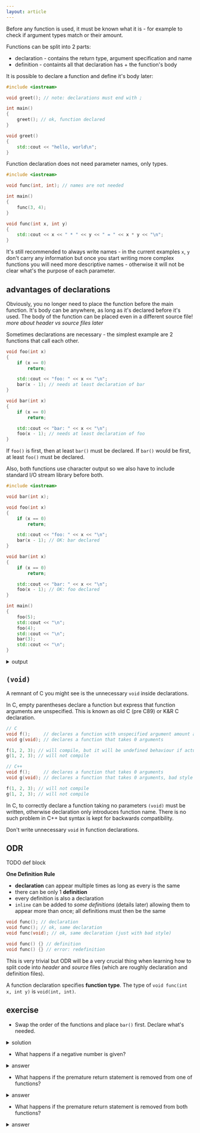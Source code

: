 ```yaml
---
layout: article
---
```


Before any function is used, it must be known what it is - for example to check if argument types match or their amount.

Functions can be split into 2 parts:

- declaration - contains the return type, argument specification and name
- definition - containts all that declaration has + the function's body

It is possible to declare a function and define it's body later:

```c++
#include <iostream>

void greet(); // note: declarations must end with ;

int main()
{
    greet(); // ok, function declared
}

void greet()
{
    std::cout << "hello, world\n";
}
```

Function declaration does not need parameter names, only types.

```c++
#include <iostream>

void func(int, int); // names are not needed

int main()
{
    func(3, 4);
}

void func(int x, int y)
{
    std::cout << x << " * " << y << " = " << x * y << "\n";
}
```

It's still recommended to always write names - in the current examples `x`, `y` don't carry any information but once you start writing more complex functions you will need more descriptive names - otherwise it will not be clear what's the purpose of each parameter.

## advantages of declarations

Obviously, you no longer need to place the function before the main function. It's body can be anywhere, as long as it's declared before it's used. The body of the function can be placed even in a different source file! *more about header vs source files later*

Sometimes declarations are necessary - the simplest example are 2 functions that call each other.

```c++
void foo(int x)
{
    if (x == 0)
        return;

    std::cout << "foo: " << x << "\n";
    bar(x - 1); // needs at least declaration of bar
}

void bar(int x)
{
    if (x == 0)
        return;

    std::cout << "bar: " << x << "\n";
    foo(x - 1); // needs at least declaration of foo
}
```

If `foo()` is first, then at least `bar()` must be declared. If `bar()` would be first, at least `foo()` must be declared.

Also, both functions use character output so we also have to include standard I/O stream library before both.

```c++
#include <iostream>

void bar(int x);

void foo(int x)
{
    if (x == 0)
        return;

    std::cout << "foo: " << x << "\n";
    bar(x - 1); // OK: bar declared
}

void bar(int x)
{
    if (x == 0)
        return;

    std::cout << "bar: " << x << "\n";
    foo(x - 1); // OK: foo declared
}

int main()
{
    foo(5);
    std::cout << "\n";
    foo(4);
    std::cout << "\n";
    bar(3);
    std::cout << "\n";
}
```

<details>
<summary>output</summary>
<p>

~~~
foo: 5
bar: 4
foo: 3
bar: 2
foo: 1

foo: 4
bar: 3
foo: 2
bar: 1

bar: 3
foo: 2
bar: 1
~~~
</p>
</details>

## `(void)`

A remnant of C you might see is the unnecessary `void` inside declarations.

In C, empty parentheses declare a function but express that function arguments are unspecified. This is known as old C (pre C89) or K&R C declaration.

```c++
// C
void f();     // declares a function with unspecified argument amount and types
void g(void); // declares a function that takes 0 arguments

f(1, 2, 3); // will compile, but it will be undefined behaviour if actual function does not take 3 parameters of type int
g(1, 2, 3); // will not compile
```

```c++
// C++
void f();     // declares a function that takes 0 arguments
void g(void); // declares a function that takes 0 arguments, bad style in C++

f(1, 2, 3); // will not compile
g(1, 2, 3); // will not compile
```

In C, to correctly declare a function taking no parameters `(void)` must be written, otherwise declaration only introduces function name. There is no such problem in C++ but syntax is kept for backwards compatibility.

<div class="note pro-tip">

Don't write unnecessary `void` in function declarations.
</div>

## ODR

TODO def block

**One Definition Rule**
- **declaration** can appear multiple times as long as every is the same
- there can be only 1 **definition**
- every definition is also a declaration
- `inline` can be added to *some definitions* (details later) allowing them to appear more than once; all definitions must then be the same

```c++
void func(); // declaration
void func(); // ok, same declaration
void func(void); // ok, same declaration (just with bad style)

void func() {} // definition
void func() {} // error: redefinition
```

This is very trivial but ODR will be a very crucial thing when learning how to split code into *header* and *source* files (which are roughly declaration and definition files).

A function declaration specifies **function type**. The type of `void func(int x, int y)` is `void(int, int)`.

## exercise

- Swap the order of the functions and place `bar()` first. Declare what's needed.

<details>
<summary>solution</summary>
<p markdown="block">

~~~c++
#include <iostream>

void foo(int x);

void bar(int x)
{
    if (x == 0)
        return;

    std::cout << "bar: " << x << "\n";
    foo(x - 1);
}

void foo(int x)
{
    if (x == 0)
        return;

    std::cout << "foo: " << x << "\n";
    bar(x - 1);
}

int main()
{
    foo(5);
    std::cout << "\n";
    foo(4);
    std::cout << "\n";
    bar(3);
    std::cout << "\n";
}
~~~

</p>
</details>

- What happens if a negative number is given?

<details>
<summary>answer</summary>
<p>0 can not be catched and in effect the program never finishes - all subsequent calls decrease the number even more.</p>
</details>

- What happens if the premature return statement is removed from one of functions?

<details>
<summary>answer</summary>
<p>
Program works normally if the function that had it's return statement removed got an odd number (or the other one an even number). Eg removed return statement from `foo()` but it has got argument 5 - 0 will be catched inside `bar()`.

If it has got an even number, 0 in that function, making it call the other one with -1 - all future calls will just go deeper with no way to stop it.

You can make the program work back by chaning `if (x == 0)` to `if (x <= 0)`.
</p>
</details>

- What happens if the premature return statement is removed from both functions?

<details>
<summary>answer</summary>
<p>
Program runs indefinitely, there is no way to end - `foo()` will always call one more `bar()` and `bar()` will always call one more `foo()`.
</p>
</details>

